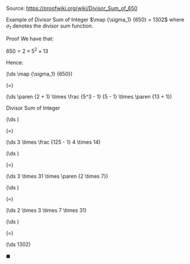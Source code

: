 # 

Source: https://proofwiki.org/wiki/Divisor_Sum_of_650

Example of Divisor Sum of Integer
$\map {\sigma_1} {650} = 1302$
where $\sigma_1$ denotes the divisor sum function.


Proof
We have that:

$650 = 2 \times 5^2 \times 13$

Hence:














\(\ds \map {\sigma_1} {650}\)

\(=\)







\(\ds \paren {2 + 1} \times \frac {5^3 - 1} {5 - 1} \times \paren {13 + 1}\)





Divisor Sum of Integer














\(\ds \)

\(=\)







\(\ds 3 \times \frac {125 - 1} 4 \times 14\)




















\(\ds \)

\(=\)







\(\ds 3 \times 31 \times \paren {2 \times 7}\)




















\(\ds \)

\(=\)







\(\ds 2 \times 3 \times 7 \times 31\)




















\(\ds \)

\(=\)







\(\ds 1302\)









$\blacksquare$





